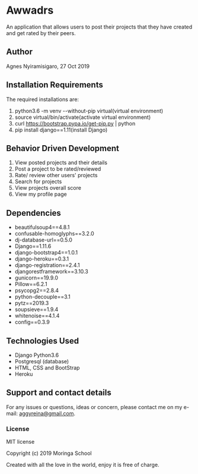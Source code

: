 # Awwadrs

An application that allows users to post their projects that they have created and get rated by their peers.

## Author

Agnes Nyiramisigaro, 27 Oct 2019

## Installation Requirements

The required installations are:
1. python3.6 -m venv --without-pip virtual(virtual environment)
2. source virtual/bin/activate(activate virtual environment)
3. curl https://bootstrap.pypa.io/get-pip.py | python
4. pip install django==1.11(install Django)

## Behavior Driven Development

1. View posted projects and their details
2. Post a project to be rated/reviewed
3. Rate/ review other users' projects
4. Search for projects 
5. View projects overall score
6. View my profile page

## Dependencies

* beautifulsoup4==4.8.1
* confusable-homoglyphs==3.2.0
* dj-database-url==0.5.0
* Django==1.11.6
* django-bootstrap4==1.0.1
* django-heroku==0.3.1
* django-registration==2.4.1
* djangorestframework==3.10.3
* gunicorn==19.9.0
* Pillow==6.2.1
* psycopg2==2.8.4
* python-decouple==3.1
* pytz==2019.3
* soupsieve==1.9.4
* whitenoise==4.1.4
* config==0.3.9

## Technologies Used

* Django Python3.6 
* Postgresql (database)
* HTML, CSS and BootStrap
* Heroku

## Support and contact details

For any issues or questions, ideas or concern, please contact me on my e-mail: aggyreina@gmail.com.

### License

MIT license

Copyright (c) 2019 Moringa School

Created with all the love in the world, enjoy it is free of charge.
